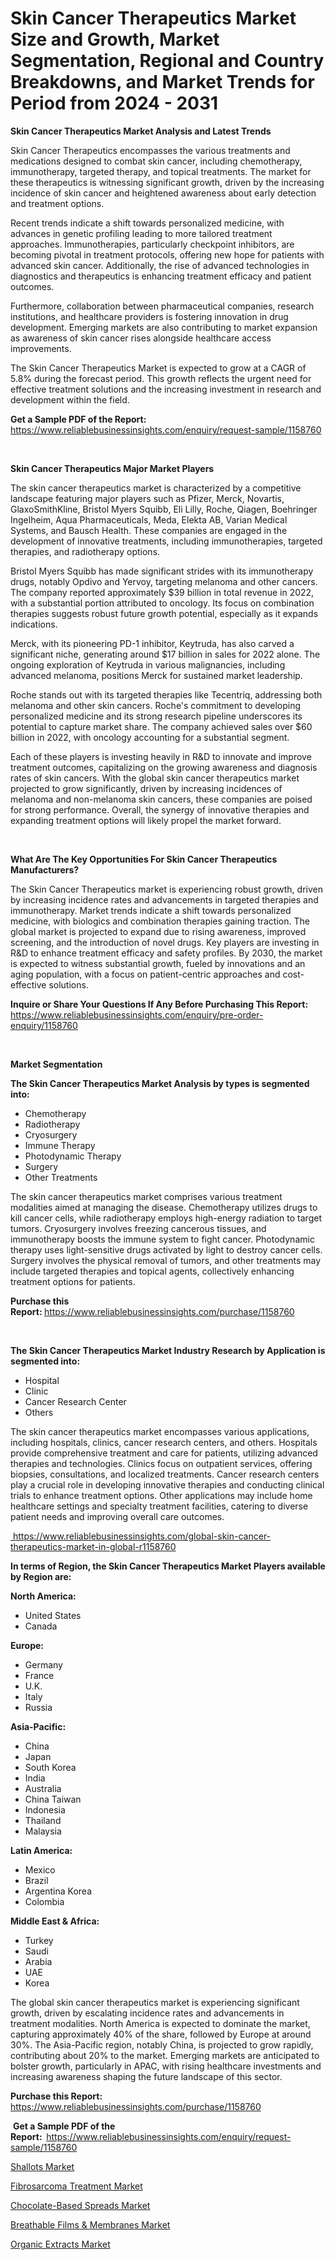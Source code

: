 <p><h1>Skin Cancer Therapeutics Market Size and Growth, Market Segmentation, Regional and Country Breakdowns, and Market Trends for Period from 2024 -  2031</h1></p><p><strong>Skin Cancer Therapeutics Market Analysis and Latest Trends</strong></p>
<p><p>Skin Cancer Therapeutics encompasses the various treatments and medications designed to combat skin cancer, including chemotherapy, immunotherapy, targeted therapy, and topical treatments. The market for these therapeutics is witnessing significant growth, driven by the increasing incidence of skin cancer and heightened awareness about early detection and treatment options.</p><p>Recent trends indicate a shift towards personalized medicine, with advances in genetic profiling leading to more tailored treatment approaches. Immunotherapies, particularly checkpoint inhibitors, are becoming pivotal in treatment protocols, offering new hope for patients with advanced skin cancer. Additionally, the rise of advanced technologies in diagnostics and therapeutics is enhancing treatment efficacy and patient outcomes.</p><p>Furthermore, collaboration between pharmaceutical companies, research institutions, and healthcare providers is fostering innovation in drug development. Emerging markets are also contributing to market expansion as awareness of skin cancer rises alongside healthcare access improvements. </p><p>The Skin Cancer Therapeutics Market is expected to grow at a CAGR of 5.8% during the forecast period. This growth reflects the urgent need for effective treatment solutions and the increasing investment in research and development within the field.</p></p>
<p><strong>Get a Sample PDF of the Report:&nbsp;</strong> <a href="https://www.reliablebusinessinsights.com/enquiry/request-sample/1158760?utm_campaign=100&utm_medium=2&utm_source=Github&utm_content=ia&utm_term=26122024&utm_id=skin-cancer-therapeutics">https://www.reliablebusinessinsights.com/enquiry/request-sample/1158760</a></p>
<p>&nbsp;</p>
<p><strong>Skin Cancer Therapeutics Major Market Players</strong></p>
<p><p>The skin cancer therapeutics market is characterized by a competitive landscape featuring major players such as Pfizer, Merck, Novartis, GlaxoSmithKline, Bristol Myers Squibb, Eli Lilly, Roche, Qiagen, Boehringer Ingelheim, Aqua Pharmaceuticals, Meda, Elekta AB, Varian Medical Systems, and Bausch Health. These companies are engaged in the development of innovative treatments, including immunotherapies, targeted therapies, and radiotherapy options.</p><p>Bristol Myers Squibb has made significant strides with its immunotherapy drugs, notably Opdivo and Yervoy, targeting melanoma and other cancers. The company reported approximately $39 billion in total revenue in 2022, with a substantial portion attributed to oncology. Its focus on combination therapies suggests robust future growth potential, especially as it expands indications.</p><p>Merck, with its pioneering PD-1 inhibitor, Keytruda, has also carved a significant niche, generating around $17 billion in sales for 2022 alone. The ongoing exploration of Keytruda in various malignancies, including advanced melanoma, positions Merck for sustained market leadership.</p><p>Roche stands out with its targeted therapies like Tecentriq, addressing both melanoma and other skin cancers. Roche's commitment to developing personalized medicine and its strong research pipeline underscores its potential to capture market share. The company achieved sales over $60 billion in 2022, with oncology accounting for a substantial segment.</p><p>Each of these players is investing heavily in R&D to innovate and improve treatment outcomes, capitalizing on the growing awareness and diagnosis rates of skin cancers. With the global skin cancer therapeutics market projected to grow significantly, driven by increasing incidences of melanoma and non-melanoma skin cancers, these companies are poised for strong performance. Overall, the synergy of innovative therapies and expanding treatment options will likely propel the market forward.</p></p>
<p>&nbsp;</p>
<p><strong>What Are The Key Opportunities For Skin Cancer Therapeutics Manufacturers?</strong></p>
<p><p>The Skin Cancer Therapeutics market is experiencing robust growth, driven by increasing incidence rates and advancements in targeted therapies and immunotherapy. Market trends indicate a shift towards personalized medicine, with biologics and combination therapies gaining traction. The global market is projected to expand due to rising awareness, improved screening, and the introduction of novel drugs. Key players are investing in R&D to enhance treatment efficacy and safety profiles. By 2030, the market is expected to witness substantial growth, fueled by innovations and an aging population, with a focus on patient-centric approaches and cost-effective solutions.</p></p>
<p><strong>Inquire or Share Your Questions If Any Before Purchasing This Report:</strong> <a href="https://www.reliablebusinessinsights.com/enquiry/pre-order-enquiry/1158760?utm_campaign=100&utm_medium=2&utm_source=Github&utm_content=ia&utm_term=26122024&utm_id=skin-cancer-therapeutics">https://www.reliablebusinessinsights.com/enquiry/pre-order-enquiry/1158760</a></p>
<p>&nbsp;</p>
<p><strong>Market Segmentation</strong></p>
<p><strong>The Skin Cancer Therapeutics Market Analysis by types is segmented into:</strong></p>
<p><ul><li>Chemotherapy</li><li>Radiotherapy</li><li>Cryosurgery</li><li>Immune Therapy</li><li>Photodynamic Therapy</li><li>Surgery</li><li>Other Treatments</li></ul></p>
<p><p>The skin cancer therapeutics market comprises various treatment modalities aimed at managing the disease. Chemotherapy utilizes drugs to kill cancer cells, while radiotherapy employs high-energy radiation to target tumors. Cryosurgery involves freezing cancerous tissues, and immunotherapy boosts the immune system to fight cancer. Photodynamic therapy uses light-sensitive drugs activated by light to destroy cancer cells. Surgery involves the physical removal of tumors, and other treatments may include targeted therapies and topical agents, collectively enhancing treatment options for patients.</p></p>
<p><strong>Purchase this Report:&nbsp;</strong><a href="https://www.reliablebusinessinsights.com/purchase/1158760?utm_campaign=100&utm_medium=2&utm_source=Github&utm_content=ia&utm_term=26122024&utm_id=skin-cancer-therapeutics">https://www.reliablebusinessinsights.com/purchase/1158760</a></p>
<p>&nbsp;</p>
<p><strong>The Skin Cancer Therapeutics Market Industry Research by Application is segmented into:</strong></p>
<p><ul><li>Hospital</li><li>Clinic</li><li>Cancer Research Center</li><li>Others</li></ul></p>
<p><p>The skin cancer therapeutics market encompasses various applications, including hospitals, clinics, cancer research centers, and others. Hospitals provide comprehensive treatment and care for patients, utilizing advanced therapies and technologies. Clinics focus on outpatient services, offering biopsies, consultations, and localized treatments. Cancer research centers play a crucial role in developing innovative therapies and conducting clinical trials to enhance treatment options. Other applications may include home healthcare settings and specialty treatment facilities, catering to diverse patient needs and improving overall care outcomes.</p></p>
<p><a href="https://www.reliablebusinessinsights.com/global-skin-cancer-therapeutics-market-in-global-r1158760?utm_campaign=100&utm_medium=2&utm_source=Github&utm_content=ia&utm_term=26122024&utm_id=skin-cancer-therapeutics">&nbsp;https://www.reliablebusinessinsights.com/global-skin-cancer-therapeutics-market-in-global-r1158760</a></p>
<p><strong>In terms of Region, the Skin Cancer Therapeutics Market Players available by Region are:</strong></p>
<p>
    <p> <strong> North America: </strong>
        <ul>
            <li>United States</li>
            <li>Canada</li>
        </ul>
        </p> 
    <p> <strong> Europe: </strong>
        <ul>
            <li>Germany</li>
            <li>France</li>
            <li>U.K.</li>
            <li>Italy</li>
            <li>Russia</li>
        </ul>
        </p> 
    <p> <strong> Asia-Pacific: </strong>
        <ul>
            <li>China</li>
            <li>Japan</li>
            <li>South Korea</li>
            <li>India</li>
            <li>Australia</li>
            <li>China Taiwan</li>
            <li>Indonesia</li>
            <li>Thailand</li>
            <li>Malaysia</li>
        </ul>
        </p> 
    <p> <strong> Latin America: </strong>
        <ul>
            <li>Mexico</li>
            <li>Brazil</li>
            <li>Argentina Korea</li>
            <li>Colombia</li>
        </ul>
        </p> 
    <p> <strong> Middle East & Africa: </strong>
        <ul>
            <li>Turkey</li>
            <li>Saudi</li>
            <li>Arabia</li>
            <li>UAE</li>
            <li>Korea</li>
        </ul>
    </p>
    </p>
<p><p>The global skin cancer therapeutics market is experiencing significant growth, driven by escalating incidence rates and advancements in treatment modalities. North America is expected to dominate the market, capturing approximately 40% of the share, followed by Europe at around 30%. The Asia-Pacific region, notably China, is projected to grow rapidly, contributing about 20% to the market. Emerging markets are anticipated to bolster growth, particularly in APAC, with rising healthcare investments and increasing awareness shaping the future landscape of this sector.</p></p>
<p><strong>Purchase this Report: </strong><a href="https://www.reliablebusinessinsights.com/purchase/1158760?utm_campaign=100&utm_medium=2&utm_source=Github&utm_content=ia&utm_term=26122024&utm_id=skin-cancer-therapeutics">https://www.reliablebusinessinsights.com/purchase/1158760</a></p>
<p>&nbsp;<strong>Get a Sample PDF of the Report:&nbsp;&nbsp;</strong><a href="https://www.reliablebusinessinsights.com/enquiry/request-sample/1158760?utm_campaign=100&utm_medium=2&utm_source=Github&utm_content=ia&utm_term=26122024&utm_id=skin-cancer-therapeutics">https://www.reliablebusinessinsights.com/enquiry/request-sample/1158760</a></p>
<p><strong></strong></p>
<p><p><a href="https://www.linkedin.com/pulse/shallots-market-study-growth-opportunities-value-chain-ylqdf?utm_campaign=100&utm_medium=2&utm_source=Github&utm_content=ia&utm_term=26122024&utm_id=skin-cancer-therapeutics">Shallots Market</a></p><p><a href="https://www.linkedin.com/pulse/success-formula-growing-fibrosarcoma-treatment-market-analysispromising-hjqdf?utm_campaign=100&utm_medium=2&utm_source=Github&utm_content=ia&utm_term=26122024&utm_id=skin-cancer-therapeutics">Fibrosarcoma Treatment Market</a></p><p><a href="https://github.com/sholympia197070/Market-Research-Report-List-1/blob/main/chocolate-based-spreads-market.md?utm_campaign=100&utm_medium=2&utm_source=Github&utm_content=ia&utm_term=26122024&utm_id=skin-cancer-therapeutics">Chocolate-Based Spreads Market</a></p><p><a href="https://github.com/kbollin866/Market-Research-Report-List-1/blob/main/breathable-films-membranes-market.md?utm_campaign=100&utm_medium=2&utm_source=Github&utm_content=ia&utm_term=26122024&utm_id=skin-cancer-therapeutics">Breathable Films & Membranes Market</a></p><p><a href="https://www.linkedin.com/pulse/market-insights-organic-extractsmarket-trends-past-patterns-9hqqe?utm_campaign=100&utm_medium=2&utm_source=Github&utm_content=ia&utm_term=26122024&utm_id=skin-cancer-therapeutics">Organic Extracts Market</a></p></p>